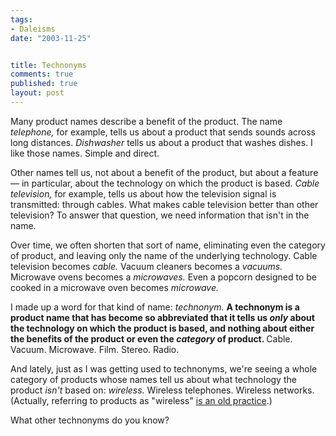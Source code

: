 ```yaml
--- 
tags:
- Daleisms
date: "2003-11-25"


title: Technonyms
comments: true
published: true
layout: post
---
```


<p> Many product names describe a benefit of the product. The name <em>telephone,</em> for example, tells us about a product that sends sounds across long distances. <em>Dishwasher</em> tells us about a product that washes dishes. I like those names. Simple and direct. </p>
<p> Other names tell us, not about a benefit of the product, but about a feature &#8212; in particular, about the technology on which the product is based. <em>Cable television,</em> for example, tells us about how the television signal is transmitted: through cables. What makes cable television better than other television? To answer that question, we need information that isn't in the name. </p>
<p> Over time, we often shorten that sort of name, eliminating even the category of product, and leaving only the name of the underlying technology. Cable television becomes <em>cable.</em> Vacuum cleaners becomes a <em>vacuums.</em> Microwave ovens becomes a <em>microwaves.</em> Even a popcorn designed to be cooked in a microwave oven becomes <em>microwave.</em>
</p>
<p> I made up a word for that kind of name: <em>technonym.</em>
<strong> A technonym is a product name that has become so abbreviated that it tells us <em>only</em> about the technology on which the product is based, and nothing about either the benefits of the product or even the <em>category</em> of product. </strong> Cable.  Vacuum.  Microwave.  Film.  Stereo.  Radio. </p>
<p> And lately, just as I was getting used to technonyms, we're seeing a whole category of products whose names tell us about what technology the product <em>isn't</em> based on: <em>wireless.</em> Wireless telephones. Wireless networks. (Actually, referring to products as "wireless" <a href="http://en2.wikipedia.org/wiki/Wireless_telegraphy">is an old practice</a>.) </p>
<p> What other technonyms do you know? </p>
